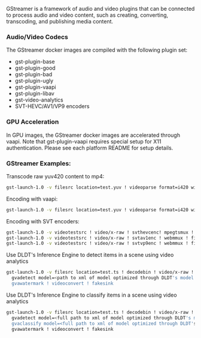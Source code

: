 
GStreamer is a framework of audio and video plugins that can be connected to process audio and video content, such as creating, converting, transcoding, and publishing media content. 

### Audio/Video Codecs

The GStreamer docker images are compiled with the following plugin set:
- gst-plugin-base
- gst-plugin-good
- gst-plugin-bad
- gst-plugin-ugly
- gst-plugin-vaapi
- gst-plugin-libav
- gst-video-analytics
- SVT-HEVC/AV1/VP9 encoders

### GPU Acceleration

In GPU images, the GStreamer docker images are accelerated through vaapi. Note that gst-plugin-vaapi requires special setup for X11 authentication. Please see each platform README for setup details.

### GStreamer Examples:

Transcode raw yuv420 content to mp4:

```bash
gst-launch-1.0 -v filesrc location=test.yuv ! videoparse format=i420 width=320 height=240 framerate=30 ! x264enc ! mpegtsmux ! filesink location=test.ts
```

Encoding with vaapi:

```bash
gst-launch-1.0 -v filesrc location=test.yuv ! videoparse format=i420 width=320 height=240 framerate=30 ! vaapih264enc ! mpegtsmux ! filesink location=test.ts
```

Encoding with SVT encoders:

```bash
gst-launch-1.0 -v videotestsrc ! video/x-raw ! svthevcenc! mpegtsmux ! filesink location=hevc.ts
gst-launch-1.0 -v videotestsrc ! video/x-raw ! svtav1enc ! webmmux ! filesink location=av1.mkv
gst-launch-1.0 -v videotestsrc ! video/x-raw ! svtvp9enc ! webmmux ! filesink location=vp9.mkv
```

Use DLDT's Inference Engine to detect items in a scene using video analytics

```bash
gst-launch-1.0 -v filesrc location=test.ts ! decodebin ! video/x-raw ! videoconvert ! \
  gvadetect model=<path to xml of model optimized through DLDT's model optimizer> ! queue ! \
  gvawatermark ! videoconvert ! fakesink
```

Use DLDT's Inference Engine to classify items in a scene using video analytics

```bash
gst-launch-1.0 -v filesrc location=test.ts ! decodebin ! video/x-raw ! videoconvert ! \
  gvadetect model=<full path to xml of model optimized through DLDT's model optimizer> ! queue ! \
  gvaclassify model=<full path to xml of model optimized through DLDT's model optimizer> object-class=vehicle ! queue ! \
  gvawatermark ! videoconvert ! fakesink
```
